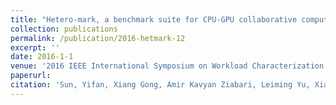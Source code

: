 ```yaml
---
title: "Hetero-mark, a benchmark suite for CPU-GPU collaborative computing"
collection: publications
permalink: /publication/2016-hetmark-12
excerpt: ''
date: 2016-1-1
venue: '2016 IEEE International Symposium on Workload Characterization (IISWC)'
paperurl: 
citation: 'Sun, Yifan, Xiang Gong, Amir Kavyan Ziabari, Leiming Yu, Xiangyu Li, Saoni Mukherjee, Carter McCardwell, Alejandro Villegas, and David Kaeli. "Hetero-mark, a benchmark suite for CPU-GPU collaborative computing." In 2016 IEEE International Symposium on Workload Characterization (IISWC), pp. 1-10. IEEE, 2016.'
---
```

